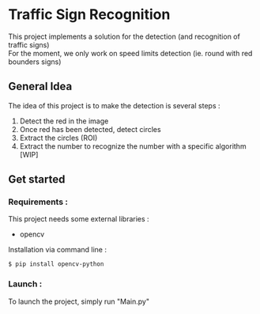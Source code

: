 # Traffic Sign Recognition

This project implements a solution for the detection (and recognition of traffic signs)  
For the moment, we only work on speed limits detection (ie. round with red bounders signs)

## General Idea
The idea of this project is to make the detection is several steps :
<ol>
    <li> Detect the red in the image </li>
    <li> Once red has been detected, detect circles </li>
    <li> Extract the circles (ROI) </li>
    <li> Extract the number to recognize the number with a specific algorithm [WIP] </li>
</ol>


## Get started
### Requirements :
This project needs some external libraries :
<ul>
    <li> opencv </li>
</ul>

Installation via command line :   
```console
$ pip install opencv-python
```

### Launch :
To launch the project, simply run "Main.py"